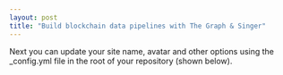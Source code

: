 ```yaml
---
layout: post
title: "Build blockchain data pipelines with The Graph & Singer"
---
```


Next you can update your site name, avatar and other options using the \_config.yml file in the root of your repository (shown below).